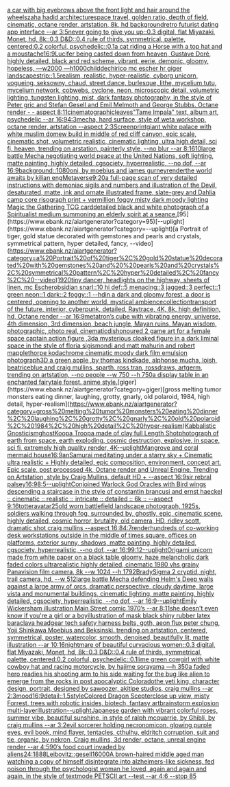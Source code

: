 [a car with big eyebrows above the front light and hair around the wheels](https://www.ebank.nz/aiartgenerator?category=a%20car%20with%20big%20eyebrows%20above%20the%20front%20light%20and%20hair%20around%20the%20wheels)[zaha hadid architecture](https://www.ebank.nz/aiartgenerator?category=zaha%20hadid%20architecture)[space travel, golden ratio, depth of field, cinematic, octane render, artstation, 8k, hd background](https://www.ebank.nz/aiartgenerator?category=space%20travel%2C%20golden%20ratio%2C%20depth%20of%20field%2C%20cinematic%2C%20octane%20render%2C%20artstation%2C%208k%2C%20hd%20background)[retro futurist dating app interface --ar 3:5](https://www.ebank.nz/aiartgenerator?category=retro%20futurist%20dating%20app%20interface%20--ar%203%3A5)[never going to give you up::0.3 digital, flat Miyazaki, Monet, hd, 8k::0.3 D&D::0.4 rule of thirds, symmetrical, palette, centered:0.2 colorful, psychedelic::0.1](https://www.ebank.nz/aiartgenerator?category=never%20going%20to%20give%20you%20up%3A%3A0.3%20digital%2C%20flat%20Miyazaki%2C%20Monet%2C%20hd%2C%208k%3A%3A0.3%20D%26D%3A%3A0.4%20rule%20of%20thirds%2C%20symmetrical%2C%20palette%2C%20centered%3A0.2%20colorful%2C%20psychedelic%3A%3A0.1)[a cat riding a Horse with a top hat and a moustache](https://www.ebank.nz/aiartgenerator?category=a%20cat%20riding%20a%20Horse%20with%20a%20top%20hat%20and%20a%20moustache)[16:9](https://www.ebank.nz/aiartgenerator?category=16%3A9)[Lucifer being casted down from heaven, Gustave Doré, highly detailed, black and red scheme, vibrant, eerie, demonic, gloomy, hopeless, —w2000 —h1000](https://www.ebank.nz/aiartgenerator?category=Lucifer%20being%20casted%20down%20from%20heaven%2C%20Gustave%20Dor%C3%A9%2C%20highly%20detailed%2C%20black%20and%20red%20scheme%2C%20vibrant%2C%20eerie%2C%20demonic%2C%20gloomy%2C%20hopeless%2C%20%E2%80%94w2000%20%E2%80%94h1000)[child](https://www.ebank.nz/aiartgenerator?category=child)[dechirico mc escher hr giger  landscape](https://www.ebank.nz/aiartgenerator?category=dechirico%20mc%20escher%20hr%20giger%20%20landscape)[strip::1.5](https://www.ebank.nz/aiartgenerator?category=strip%3A%3A1.5)[realism, realistic, hyper-realistic,  cyborg unicorn, vogueing, seksowny, chaud, street dance, burlesque, lithe, mycelium tutu, mycelium network, cobwebs, cyclone, neon, microscopic detail, volumetric lighting, tungsten lighting, mist, dark fantasy photography, in the style of Peter gric and Stefan Gesell and Emil Melmoth and George Stubbs. Octane render - - aspect 8:11](https://www.ebank.nz/aiartgenerator?category=realism%2C%20realistic%2C%20hyper-realistic%2C%20%20cyborg%20unicorn%2C%20vogueing%2C%20seksowny%2C%20chaud%2C%20street%20dance%2C%20burlesque%2C%20lithe%2C%20mycelium%20tutu%2C%20mycelium%20network%2C%20cobwebs%2C%20cyclone%2C%20neon%2C%20microscopic%20detail%2C%20volumetric%20lighting%2C%20tungsten%20lighting%2C%20mist%2C%20dark%20fantasy%20photography%2C%20in%20the%20style%20of%20Peter%20gric%20and%20Stefan%20Gesell%20and%20Emil%20Melmoth%20and%20George%20Stubbs.%20Octane%20render%20-%20-%20aspect%208%3A11)[cinematographic](https://www.ebank.nz/aiartgenerator?category=cinematographic)[leaves](https://www.ebank.nz/aiartgenerator?category=leaves)["Tame Impala" text, album art, psychedelic --ar 16:9](https://www.ebank.nz/aiartgenerator?category=%22Tame%20Impala%22%20text%2C%20album%20art%2C%20psychedelic%20--ar%2016%3A9)[4:3](https://www.ebank.nz/aiartgenerator?category=4%3A3)[mecha, hard surface, style of weta workshop, octane render, artstation --aspect 2:3](https://www.ebank.nz/aiartgenerator?category=mecha%2C%20hard%20surface%2C%20style%20of%20weta%20workshop%2C%20octane%20render%2C%20artstation%20--aspect%202%3A3)[Screenprint](https://www.ebank.nz/aiartgenerator?category=Screenprint)[giant white palace with white muslim domew build  in middle of red cliff canyon, epic scale, cinematic shot, volumetric realistic, cinematic lighting, ultra high detail, sci fi, heaven, trending on arstation, painterly style, --no blur --ar 8:16](https://www.ebank.nz/aiartgenerator?category=giant%20white%20palace%20with%20white%20muslim%20domew%20build%20%20in%20middle%20of%20red%20cliff%20canyon%2C%20epic%20scale%2C%20cinematic%20shot%2C%20volumetric%20realistic%2C%20cinematic%20lighting%2C%20ultra%20high%20detail%2C%20sci%20fi%2C%20heaven%2C%20trending%20on%20arstation%2C%20painterly%20style%2C%20--no%20blur%20--ar%208%3A16)[10](https://www.ebank.nz/aiartgenerator?category=10)[large battle Mecha negotiating world peace at the United Nations, soft lighting, matte painting, highly detailed, cgsociety, hyperrealistic, --no dof, --ar 16:9](https://www.ebank.nz/aiartgenerator?category=large%20battle%20Mecha%20negotiating%20world%20peace%20at%20the%20United%20Nations%2C%20soft%20lighting%2C%20matte%20painting%2C%20highly%20detailed%2C%20cgsociety%2C%20hyperrealistic%2C%20--no%20dof%2C%20--ar%2016%3A9)[background::](https://www.ebank.nz/aiartgenerator?category=background%3A%3A)[1080](https://www.ebank.nz/aiartgenerator?category=1080)[oni, by moebius and james gurney](https://www.ebank.nz/aiartgenerator?category=oni%2C%20by%20moebius%20and%20james%20gurney)[render](https://www.ebank.nz/aiartgenerator?category=render)[the world awaits by kilian eng](https://www.ebank.nz/aiartgenerator?category=the%20world%20awaits%20by%20kilian%20eng)[Metaverse](https://www.ebank.nz/aiartgenerator?category=Metaverse)[9:20](https://www.ebank.nz/aiartgenerator?category=9%3A20)[a full-page scan of very detailed instructions with demoniac sigils and numbers and illustration of the Devil, desaturated, matte, ink and ornate illustrated frame, slate-grey and Dahlia camp core risograph print + vermillion foggy misty dark moody lighting Magic the Gathering TCG card](https://www.ebank.nz/aiartgenerator?category=a%20full-page%20scan%20of%20very%20detailed%20instructions%20with%20demoniac%20sigils%20and%20numbers%20and%20illustration%20of%20the%20Devil%2C%20desaturated%2C%20matte%2C%20ink%20and%20ornate%20illustrated%20frame%2C%20slate-grey%20and%20Dahlia%20camp%20core%20risograph%20print%20%2B%20vermillion%20foggy%20misty%20dark%20moody%20lighting%20Magic%20the%20Gathering%20TCG%20card)[detailed black and white photograph of a Spiritualist medium summoning an elderly spirit at a seance.](https://www.ebank.nz/aiartgenerator?category=detailed%20black%20and%20white%20photograph%20of%20a%20Spiritualist%20medium%20summoning%20an%20elderly%20spirit%20at%20a%20seance.)[95](https://www.ebank.nz/aiartgenerator?category=95)[--uplight](https://www.ebank.nz/aiartgenerator?category=--uplight)[a Portrait of tiger, gold statue decorated with gemstones and  pearls and crystals, symmetrical pattern, hyper detailed, fancy, --video](https://www.ebank.nz/aiartgenerator?category=a%20Portrait%20of%20tiger%2C%20gold%20statue%20decorated%20with%20gemstones%20and%20%20pearls%20and%20crystals%2C%20symmetrical%20pattern%2C%20hyper%20detailed%2C%20fancy%2C%20--video)[1920](https://www.ebank.nz/aiartgenerator?category=1920)[tiny dancer, headlights on the highway, sheets of linen, mc Escher](https://www.ebank.nz/aiartgenerator?category=tiny%20dancer%2C%20headlights%20on%20the%20highway%2C%20sheets%20of%20linen%2C%20mc%20Escher)[obsidian snarl::10 hi def::5 menacing::3 jagged::3 perfect::1 green neon::1 dark::2 foggy::1 --hd](https://www.ebank.nz/aiartgenerator?category=obsidian%20snarl%3A%3A10%20hi%20def%3A%3A5%20menacing%3A%3A3%20jagged%3A%3A3%20perfect%3A%3A1%20green%20neon%3A%3A1%20dark%3A%3A2%20foggy%3A%3A1%20--hd)[in a dark and gloomy forest, a door is centered, opening to another world, mystical ambience](https://www.ebank.nz/aiartgenerator?category=in%20a%20dark%20and%20gloomy%20forest%2C%20a%20door%20is%20centered%2C%20opening%20to%20another%20world%2C%20mystical%20ambience)[collection](https://www.ebank.nz/aiartgenerator?category=collection)[transport of the future, interior, cyberpunk, detailed, Raytrace, 4K, 8k, high definition, hd, Octane render --ar 16:9](https://www.ebank.nz/aiartgenerator?category=transport%20of%20the%20future%2C%20interior%2C%20cyberpunk%2C%20detailed%2C%20Raytrace%2C%204K%2C%208k%2C%20high%20definition%2C%20hd%2C%20Octane%20render%20--ar%2016%3A9)[metatron’s cube with vibrating energy, universe, 4th dimension, 3rd dimension, beach jungle, Mayan ruins, Mayan wisdom, photographic, photo real, cinematic](https://www.ebank.nz/aiartgenerator?category=metatron%E2%80%99s%20cube%20with%20vibrating%20energy%2C%20universe%2C%204th%20dimension%2C%203rd%20dimension%2C%20beach%20jungle%2C%20Mayan%20ruins%2C%20Mayan%20wisdom%2C%20photographic%2C%20photo%20real%2C%20cinematic)[dishonoured 2  game art for a female space captain action figure ,3d](https://www.ebank.nz/aiartgenerator?category=dishonoured%202%20%20game%20art%20for%20a%20female%20space%20captain%20action%20figure%20%2C3d)[a mysterious cloaked figure in a dark liminal space in the style of floria sigismondi and matt mahurin and robert mapplethorpe kodachrome cinematic moody dark film emulsion photograph](https://www.ebank.nz/aiartgenerator?category=a%20mysterious%20cloaked%20figure%20in%20a%20dark%20liminal%20space%20in%20the%20style%20of%20floria%20sigismondi%20and%20matt%20mahurin%20and%20robert%20mapplethorpe%20kodachrome%20cinematic%20moody%20dark%20film%20emulsion%20photograph)[3D a green apple ,by thomas kindkade, alphonse mucha, loish, beatriceblue and craig mullins, sparth, ross tran, rossdraws, artgerm, trending on artstation, --no people --w 750 --h 750](https://www.ebank.nz/aiartgenerator?category=3D%20a%20green%20apple%20%2Cby%20thomas%20kindkade%2C%20alphonse%20mucha%2C%20loish%2C%20beatriceblue%20and%20craig%20mullins%2C%20sparth%2C%20ross%20tran%2C%20rossdraws%2C%20artgerm%2C%20trending%20on%20artstation%2C%20--no%20people%20--w%20750%20--h%20750)[a display table in an enchanted fairytale forest. anime style.](https://www.ebank.nz/aiartgenerator?category=a%20display%20table%20in%20an%20enchanted%20fairytale%20forest.%20anime%20style.)[giger](https://www.ebank.nz/aiartgenerator?category=giger)[gross melting tumor monsters eating dinner, laughing, grotty, gnarly, old polaroid, 1984, high detail, hyper-realism](https://www.ebank.nz/aiartgenerator?category=gross%20melting%20tumor%20monsters%20eating%20dinner%2C%20laughing%2C%20grotty%2C%20gnarly%2C%20old%20polaroid%2C%201984%2C%20high%20detail%2C%20hyper-realism)[Kabbalistic Gnosticism](https://www.ebank.nz/aiartgenerator?category=Kabbalistic%20Gnosticism)[ghost](https://www.ebank.nz/aiartgenerator?category=ghost)[Koopa Troopa,made of clay,full Length Shot](https://www.ebank.nz/aiartgenerator?category=Koopa%20Troopa%2Cmade%20of%20clay%2Cfull%20Length%20Shot)[photograph of earth from space, earth exploding, cosmic destruction, explosive, in space, sci fi, extremely high quality render, 4K](https://www.ebank.nz/aiartgenerator?category=photograph%20of%20earth%20from%20space%2C%20earth%20exploding%2C%20cosmic%20destruction%2C%20explosive%2C%20in%20space%2C%20sci%20fi%2C%20extremely%20high%20quality%20render%2C%204K)[--uplight](https://www.ebank.nz/aiartgenerator?category=--uplight)[Mangrove and coral mermaid house](https://www.ebank.nz/aiartgenerator?category=Mangrove%20and%20coral%20mermaid%20house)[16:9](https://www.ebank.nz/aiartgenerator?category=16%3A9)[an](https://www.ebank.nz/aiartgenerator?category=an)[Samurai meditating under a starry sky + Cinematic ultra realistic + Highly detailed, epic composition, environment, concept art. Epic scale, post processed 4k, Octane render and Unreal Engine. Trending on Artstation, style by Craig Mullins, default HD + --aspect 16:9](https://www.ebank.nz/aiartgenerator?category=Samurai%20meditating%20under%20a%20starry%20sky%20%2B%20Cinematic%20ultra%20realistic%20%2B%20Highly%20detailed%2C%20epic%20composition%2C%20environment%2C%20concept%20art.%20Epic%20scale%2C%20post%20processed%204k%2C%20Octane%20render%20and%20Unreal%20Engine.%20Trending%20on%20Artstation%2C%20style%20by%20Craig%20Mullins%2C%20default%20HD%20%2B%20--aspect%2016%3A9)[sir rebral palsey](https://www.ebank.nz/aiartgenerator?category=sir%20rebral%20palsey)[16:9](https://www.ebank.nz/aiartgenerator?category=16%3A9)[8:5](https://www.ebank.nz/aiartgenerator?category=8%3A5)[--uplight](https://www.ebank.nz/aiartgenerator?category=--uplight)[Conjoined Warlock God Oracles with Bird wings descending a staircase in the style of constantin brancusi and ernst haeckel :: cinematic :: realistic :: intricate :: detailed :: 6k :: --aspect 9:16](https://www.ebank.nz/aiartgenerator?category=Conjoined%20Warlock%20God%20Oracles%20with%20Bird%20wings%20descending%20a%20staircase%20in%20the%20style%20of%20constantin%20brancusi%20and%20ernst%20haeckel%20%3A%3A%20cinematic%20%3A%3A%20realistic%20%3A%3A%20intricate%20%3A%3A%20detailed%20%3A%3A%206k%20%3A%3A%20--aspect%209%3A16)[totter](https://www.ebank.nz/aiartgenerator?category=totter)[avatar](https://www.ebank.nz/aiartgenerator?category=avatar)[2](https://www.ebank.nz/aiartgenerator?category=2)[5](https://www.ebank.nz/aiartgenerator?category=5)[old worn battlefield landscape photograph, 1925s, soldiers walking through fog, surrounded by, ghostly, epic, cinematic scene, highly detailed, cosmic horror, brutality, old camera, HD, ridley scott, dramatic shot craig mullins --aspect 16:8](https://www.ebank.nz/aiartgenerator?category=old%20worn%20battlefield%20landscape%20photograph%2C%201925s%2C%20soldiers%20walking%20through%20fog%2C%20surrounded%20by%2C%20ghostly%2C%20epic%2C%20cinematic%20scene%2C%20highly%20detailed%2C%20cosmic%20horror%2C%20brutality%2C%20old%20camera%2C%20HD%2C%20ridley%20scott%2C%20dramatic%20shot%20craig%20mullins%20--aspect%2016%3A8)[4:7](https://www.ebank.nz/aiartgenerator?category=4%3A7)[render](https://www.ebank.nz/aiartgenerator?category=render)[hundreds of co-working desk workstations outside in the middle of times square, offices on platforms, exterior sunny, shadows, matte painting, highly detailed, cgsociety, hyperrealistic, --no dof, --ar 16:9](https://www.ebank.nz/aiartgenerator?category=hundreds%20of%20co-working%20desk%20workstations%20outside%20in%20the%20middle%20of%20times%20square%2C%20offices%20on%20platforms%2C%20exterior%20sunny%2C%20shadows%2C%20matte%20painting%2C%20highly%20detailed%2C%20cgsociety%2C%20hyperrealistic%2C%20--no%20dof%2C%20--ar%2016%3A9)[9:12](https://www.ebank.nz/aiartgenerator?category=9%3A12)[--uplight](https://www.ebank.nz/aiartgenerator?category=--uplight)[Origami unicorn made from white paper on a black table gloomy, haze melancholic dark faded colors ultrarealistic highly detailed, cinematic 1980 vhs grainy Panavision film camera, 8k --w 1024 --h 1792](https://www.ebank.nz/aiartgenerator?category=Origami%20unicorn%20made%20from%20white%20paper%20on%20a%20black%20table%20gloomy%2C%20haze%20melancholic%20dark%20faded%20colors%20ultrarealistic%20highly%20detailed%2C%20cinematic%201980%20vhs%20grainy%20Panavision%20film%20camera%2C%208k%20--w%201024%20--h%201792)[Brady](https://www.ebank.nz/aiartgenerator?category=Brady)[Sigma 2 cryptid, night, trail camera, hd, --w 512](https://www.ebank.nz/aiartgenerator?category=Sigma%202%20cryptid%2C%20night%2C%20trail%20camera%2C%20hd%2C%20--w%20512)[large battle Mecha defending Helm's Deep walls against a large army of orcs, dramatic perspective, cloudy daytime, large vista and monumental buildings, cinematic lighting, matte painting, highly detailed, cgsociety, hyperrealistic, --no dof, --ar 16:9](https://www.ebank.nz/aiartgenerator?category=large%20battle%20Mecha%20defending%20Helm%27s%20Deep%20walls%20against%20a%20large%20army%20of%20orcs%2C%20dramatic%20perspective%2C%20cloudy%20daytime%2C%20large%20vista%20and%20monumental%20buildings%2C%20cinematic%20lighting%2C%20matte%20painting%2C%20highly%20detailed%2C%20cgsociety%2C%20hyperrealistic%2C%20--no%20dof%2C%20--ar%2016%3A9)[--uplight](https://www.ebank.nz/aiartgenerator?category=--uplight)[Emily Wickersham illustration Main Street comic 1970’s --ar 8:11](https://www.ebank.nz/aiartgenerator?category=Emily%20Wickersham%20illustration%20Main%20Street%20comic%201970%E2%80%99s%20--ar%208%3A11)[she doesn't even know if you're a girl or a boy](https://www.ebank.nz/aiartgenerator?category=she%20doesn%27t%20even%20know%20if%20you%27re%20a%20girl%20or%20a%20boy)[illustration of mask black shiny rubber latex baraclava headgear tech safety harness belts, goth, aeon flux peter chung, Yoji Shinkawa Moebius and Beksinski. trending on artstation, centered, symmetrical, poster, watercolor, smooth, denoised, beautifully lit, matte illustration --ar 10:16](https://www.ebank.nz/aiartgenerator?category=illustration%20of%20mask%20black%20shiny%20rubber%20latex%20baraclava%20headgear%20tech%20safety%20harness%20belts%2C%20goth%2C%20aeon%20flux%20peter%20chung%2C%20Yoji%20Shinkawa%20Moebius%20and%20Beksinski.%20trending%20on%20artstation%2C%20centered%2C%20symmetrical%2C%20poster%2C%20watercolor%2C%20smooth%2C%20denoised%2C%20beautifully%20lit%2C%20matte%20illustration%20--ar%2010%3A16)[nightmare of beautiful curvacious women::0.3 digital, flat Miyazaki, Monet, hd, 8k::0.3 D&D::0.4 rule of thirds, symmetrical, palette, centered:0.2 colorful, psychedelic::0.1](https://www.ebank.nz/aiartgenerator?category=nightmare%20of%20beautiful%20curvacious%20women%3A%3A0.3%20digital%2C%20flat%20Miyazaki%2C%20Monet%2C%20hd%2C%208k%3A%3A0.3%20D%26D%3A%3A0.4%20rule%20of%20thirds%2C%20symmetrical%2C%20palette%2C%20centered%3A0.2%20colorful%2C%20psychedelic%3A%3A0.1)[lime green cowgirl with white cowboy hat and racing motorcycle, by hajime sorayama —h 350](https://www.ebank.nz/aiartgenerator?category=lime%20green%20cowgirl%20with%20white%20cowboy%20hat%20and%20racing%20motorcycle%2C%20by%20hajime%20sorayama%20%E2%80%94h%20350)[a faded hero readies his shooting arm to his side waiting for the bug like alien to emerge from the rocks in post apocalyptic Colorado](https://www.ebank.nz/aiartgenerator?category=a%20faded%20hero%20readies%20his%20shooting%20arm%20to%20his%20side%20waiting%20for%20the%20bug%20like%20alien%20to%20emerge%20from%20the%20rocks%20in%20post%20apocalyptic%20Colorado)[the yeti king, character design, portrait, designed by sawoozer, akitipe studios, craig mullins --ar 2:3](https://www.ebank.nz/aiartgenerator?category=the%20yeti%20king%2C%20character%20design%2C%20portrait%2C%20designed%20by%20sawoozer%2C%20akitipe%20studios%2C%20craig%20mullins%20--ar%202%3A3)[mood](https://www.ebank.nz/aiartgenerator?category=mood)[16:9](https://www.ebank.nz/aiartgenerator?category=16%3A9)[detail::1.5](https://www.ebank.nz/aiartgenerator?category=detail%3A%3A1.5)[style](https://www.ebank.nz/aiartgenerator?category=style)[Colored Dragon Scepter](https://www.ebank.nz/aiartgenerator?category=Colored%20Dragon%20Scepter)[close up view, misty Forrest, trees with robotic insides, biotech, fantasy art](https://www.ebank.nz/aiartgenerator?category=close%20up%20view%2C%20misty%20Forrest%2C%20trees%20with%20robotic%20insides%2C%20biotech%2C%20fantasy%20art)[brainstorm explosion multi-layer](https://www.ebank.nz/aiartgenerator?category=brainstorm%20explosion%20multi-layer)[illustration](https://www.ebank.nz/aiartgenerator?category=illustration)[--uplight](https://www.ebank.nz/aiartgenerator?category=--uplight)[Japanese garden with vibrant colorful roses, summer vibe, beautiful sunshine, in style of ralph mcquarrie, by Ghibli, by craig mullins --ar 3:2](https://www.ebank.nz/aiartgenerator?category=Japanese%20garden%20with%20vibrant%20colorful%20roses%2C%20summer%20vibe%2C%20beautiful%20sunshine%2C%20in%20style%20of%20ralph%20mcquarrie%2C%20by%20Ghibli%2C%20by%20craig%20mullins%20--ar%203%3A2)[evil sorcerer holding necronomicon, glowing purple eyes, evil book, mind flayer, tentacles, cthulhu, eldritch corruption, suit and tie, organic, by nekron, Craig mullins, 3d render, octane, unreal engine render --ar 4:5](https://www.ebank.nz/aiartgenerator?category=evil%20sorcerer%20holding%20necronomicon%2C%20glowing%20purple%20eyes%2C%20evil%20book%2C%20mind%20flayer%2C%20tentacles%2C%20cthulhu%2C%20eldritch%20corruption%2C%20suit%20and%20tie%2C%20organic%2C%20by%20nekron%2C%20Craig%20mullins%2C%203d%20render%2C%20octane%2C%20unreal%20engine%20render%20--ar%204%3A5)[90’s food court invaded by aliens](https://www.ebank.nz/aiartgenerator?category=90%E2%80%99s%20food%20court%20invaded%20by%20aliens)[24:18](https://www.ebank.nz/aiartgenerator?category=24%3A18)[88](https://www.ebank.nz/aiartgenerator?category=88)[Leibovitz::](https://www.ebank.nz/aiartgenerator?category=Leibovitz%3A%3A)[gesell](https://www.ebank.nz/aiartgenerator?category=gesell)[16000](https://www.ebank.nz/aiartgenerator?category=16000)[A brown-haired middle aged man watching a copy of himself disintegrate into alzheimers-like sickness, fed poison through the psychologist woman he loved, again and again and again, in the style of textmode PETSCII art --test --ar 4:6 --stop 85](https://www.ebank.nz/aiartgenerator?category=A%20brown-haired%20middle%20aged%20man%20watching%20a%20copy%20of%20himself%20disintegrate%20into%20alzheimers-like%20sickness%2C%20fed%20poison%20through%20the%20psychologist%20woman%20he%20loved%2C%20again%20and%20again%20and%20again%2C%20in%20the%20style%20of%20textmode%20PETSCII%20art%20--test%20--ar%204%3A6%20--stop%2085)